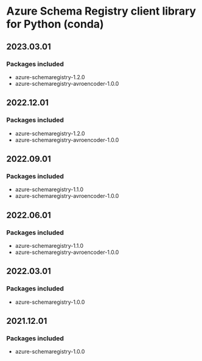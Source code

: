 # Azure Schema Registry client library for Python (conda)

## 2023.03.01

### Packages included

- azure-schemaregistry-1.2.0
- azure-schemaregistry-avroencoder-1.0.0

## 2022.12.01

### Packages included

- azure-schemaregistry-1.2.0
- azure-schemaregistry-avroencoder-1.0.0

## 2022.09.01

### Packages included

- azure-schemaregistry-1.1.0
- azure-schemaregistry-avroencoder-1.0.0

## 2022.06.01

### Packages included

- azure-schemaregistry-1.1.0
- azure-schemaregistry-avroencoder-1.0.0

## 2022.03.01

### Packages included

- azure-schemaregistry-1.0.0

## 2021.12.01

### Packages included

- azure-schemaregistry-1.0.0
